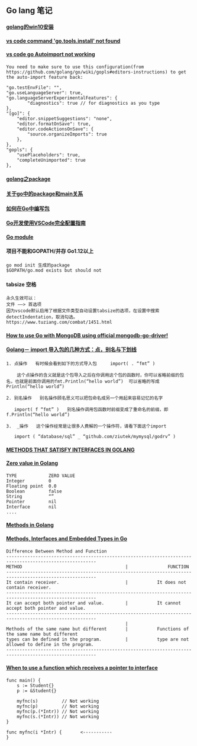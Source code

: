 ## Go lang 笔记

#### [golang的win10安装](https://www.jianshu.com/p/164d50dd7c8f)

#### [vs code command 'go.tools.install' not found](https://stackoverflow.com/questions/59806254/command-go-tools-install-not-found)

#### [vs code go Autoimport not working](https://github.com/microsoft/vscode-go/issues/2473)
```
You need to make sure to use this configuration(from https://github.com/golang/go/wiki/gopls#editors-instructions) to get the auto-import feature back:

"go.testEnvFile": "",
"go.useLanguageServer": true,
"go.languageServerExperimentalFeatures": {
        "diagnostics": true // for diagnostics as you type
},
"[go]": {
    "editor.snippetSuggestions": "none",
    "editor.formatOnSave": true,
    "editor.codeActionsOnSave": {
        "source.organizeImports": true
    },
},
"gopls": {
    "usePlaceholders": true,
    "completeUnimported": true
},  
```
#### [golang之package](https://www.ctolib.com/topics-4852.html())

#### [关于go中的package和main关系](https://blog.csdn.net/xinbaobaoer/article/details/76991182)

#### [如何在Go中编写包](https://www.howtoing.com/how-to-write-packages-in-go)

#### [Go开发使用VSCode完全配置指南](https://cloud.tencent.com/developer/article/1590678)

#### [Go module](https://wjp2013.github.io/go/go-module/)

#### 项目不能和GOPATH/并存 Go1.12以上
```
go mod init 生成的package
$GOPATH/go.mod exists but should not
```

#### tabsize 空格
```
永久生效可以：
文件 ——> 首选项
因为vscode默认启用了根据文件类型自动设置tabsize的选项，在设置中搜索detectIndentation，取消勾选。
https://www.tuziang.com/combat/1451.html
```


#### [How to use Go with MongoDB using official mongodb-go-driver!](https://medium.com/dev-howto/how-to-use-go-with-mongodb-using-official-mongodb-go-driver-76c1628dae1e)

#### [Golang－ import 导入包的几种方式：点，别名与下划线](https://blog.csdn.net/iteye_15425/article/details/82726595)
```
1. 点操作   有时候会看到如下的方式导入包     import( . “fmt” ) 

    这个点操作的含义就是这个包导入之后在你调用这个包的函数时，你可以省略前缀的包名，也就是前面你调用的fmt.Println(“hello world”)  可以省略的写成Println(“hello world”)

2. 别名操作   别名操作顾名思义可以把包命名成另一个用起来容易记忆的名字

   import( f “fmt” )   别名操作调用包函数时前缀变成了重命名的前缀，即f.Println(“hello world”)

3.  _操作   这个操作经常是让很多人费解的一个操作符，请看下面这个import

   import ( “database/sql” _ “github.com/ziutek/mymysql/godrv” ) 
```
#### [METHODS THAT SATISFY INTERFACES IN GOLANG](https://suraj.io/post/golang-methods-interfaces/)

#### [Zero value in Golang](https://www.geeksforgeeks.org/zero-value-in-golang/?ref=rp)
```
TYPE	        ZERO VALUE
Integer	        0
Floating point	0.0
Boolean	        false
String	        “”
Pointer	        nil
Interface	    nil
....
```
#### [Methods in Golang](https://www.geeksforgeeks.org/methods-in-golang/)
#### [Methods, Interfaces and Embedded Types in Go](https://www.ardanlabs.com/blog/2014/05/methods-interfaces-and-embedded-types.html)
```
Difference Between Method and Function
--------------------------------------------------------------------------------------------------------
METHOD	                                     |               FUNCTION
--------------------------------------------------------------------------------------------------------
It contain receiver.	                     |           It does not contain receiver.
--------------------------------------------------------------------------------------------------------
It can accept both pointer and value.	     |           It cannot accept both pointer and value.
--------------------------------------------------------------------------------------------------------
                                             |
Methods of the same name but different       |           Functions of the same name but different 
types can be defined in the program.	     |           type are not allowed to define in the program.
--------------------------------------------------------------------------------------------------------
```

#### [When to use a function which receives a pointer to interface](https://forum.golangbridge.org/t/when-to-use-a-function-which-receives-a-pointer-to-interface/14484)
```
func main() {
    s := Student{}
    p := &Student{}

    myfnc(s)         // Not working
    myfnc(p)         // Not working
    myfnc(p.(*Intr)) // Not working
    myfnc(s.(*Intr)) // Not working
}

func myfnc(i *Intr) {       <-----------
}
```